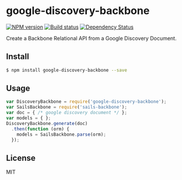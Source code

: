 # google-discovery-backbone

[![NPM version][npm-image]][npm-url]
[![Build status][travis-image]][travis-url]
[![Dependency Status][daviddm-image]][daviddm-url]

Create a Backbone Relational API from a Google Discovery Document.

## Install
```sh
$ npm install google-discovery-backbone --save
```

## Usage
```js
var DiscoveryBackbone = require('google-discovery-backbone');
var SailsBackbone = require('sails-backbone');
var doc = { /* google discovery document */ };
var models = { };
DiscoveryBackbone.generate(doc)
  .then(function (orm) {
    models = SailsBackbone.parse(orm);
  });
```

## License
MIT

[sails-logo]: http://cdn.tjw.io/images/sails-logo.png
[sails-url]: https://sailsjs.org
[npm-image]: https://img.shields.io/npm/v/google-discovery-backbone.svg?style=flat
[npm-url]: https://npmjs.org/package/google-discovery-backbone
[travis-image]: https://img.shields.io/travis/tjwebb/google-discovery-backbone.svg?style=flat
[travis-url]: https://travis-ci.org/tjwebb/google-discovery-backbone
[daviddm-image]: http://img.shields.io/david/tjwebb/google-discovery-backbone.svg?style=flat
[daviddm-url]: https://david-dm.org/tjwebb/google-discovery-backbone

